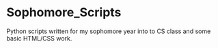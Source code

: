 Sophomore_Scripts
=================

Python scripts written for my sophomore year into to CS class and some basic HTML/CSS work.
